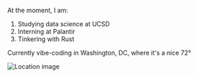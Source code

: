 At the moment, I am:
1. Studying data science at UCSD
2. Interning at Palantir
3. Tinkering with Rust

Currently vibe-coding in Washington, DC, where it's a nice 72°

![Location image](https://images.unsplash.com/photo-1629742533249-bcd571035bbe?ixid=M3w0NjQ5NTB8MHwxfHJhbmRvbXx8fHx8fHx8fDE3NTc5ODkyNzV8&ixlib=rb-4.1.0)
